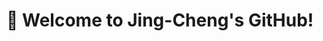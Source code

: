 # 👋 Welcome to Jing-Cheng's GitHub!
<!---
## 📫 Contact Me
- GitHub: [@jack74387](https://github.com/jack74387)  
- Email: [jack74387@gmail.com](mailto:jack74387@gmail.com)  
--->
<!---
jack74387/jack74387 is a ✨ special ✨ repository because its `README.md` (this file) appears on your GitHub profile.
You can click the Preview link to take a look at your changes.
--->
